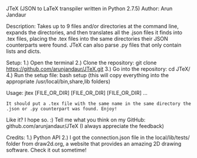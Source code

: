 JTeX (JSON to LaTeX transpiler written in Python 2.7.5)
Author: Arun Jandaur

Description:
Takes up to 9 files and/or directories at the command line, expands the directories, and then translates all the .json files it finds into .tex files, placing the .tex files into the same directories their JSON counterparts were found. JTeX can also parse .py files that only contain lists and dicts.

Setup:
	1.) Open the terminal
	2.) Clone the repository: git clone https://github.com/arunjandaur/JTeX.git
	3.) Go into the repository: cd JTeX/
	4.) Run the setup file: bash setup (this will copy everything into the appropriate /usr/local/bin,share,lib folders)

Usage:
	jtex [FILE_OR_DIR] [FILE_OR_DIR] [FILE_OR_DIR] ...

	It should put a .tex file with the same name in the same directory the .json or .py counterpart was found. Enjoy!

Like it? I hope so. :)
Tell me what you think on my GitHub: github.com/arunjandaur/JTeX (I always appreciate the feedback)

Credits:
1.) Python API
2.) I got the connection.json file in the local/lib/tests/ folder from draw2d.org, a website that provides an amazing 2D drawing software. Check it out sometime!
